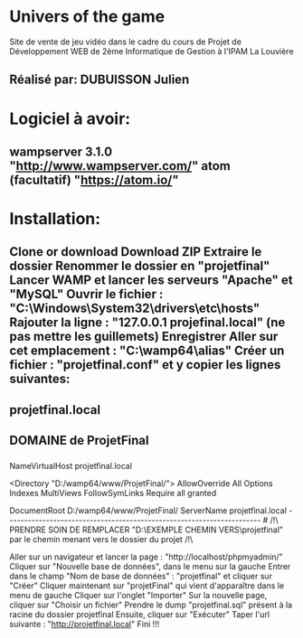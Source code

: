# Univers of the game
Site de vente de jeu vidéo dans le cadre du cours de Projet de Développement WEB de 2ème Informatique de Gestion à l'IPAM La Louvière

Réalisé par: DUBUISSON Julien
----------------------
# Logiciel à avoir:
wampserver 3.1.0 "http://www.wampserver.com/"
atom (facultatif) "https://atom.io/"
-------------
# Installation:
Clone or download
Download ZIP
Extraire le dossier
Renommer le dossier en "projetfinal"
Lancer WAMP et lancer les serveurs "Apache" et "MySQL"
Ouvrir le fichier : "C:\Windows\System32\drivers\etc\hosts"
Rajouter la ligne : "127.0.0.1 projefinal.local" (ne pas mettre les guillemets)
Enregistrer
Aller sur cet emplacement : "C:\wamp64\alias"
Créer un fichier : "projetfinal.conf" et y copier les lignes suivantes:
---------------------------------------------------------------------
  #####
  ## projetfinal.local
  ## DOMAINE de ProjetFinal
  #####
  NameVirtualHost projetfinal.local

  <Directory "D:/wamp64/www/ProjetFinal/">
  AllowOverride All
  Options Indexes MultiViews FollowSymLinks
  Require all granted
  </Directory>

  <VirtualHost projetfinal.local>
  DocumentRoot D:/wamp64/www/ProjetFinal/
  ServerName projetfinal.local
  </VirtualHost>
----------------------------------------------------------------------
# /!\ PRENDRE SOIN DE REMPLACER "D:\EXEMPLE CHEMIN VERS\projetfinal" par le chemin menant vers le dossier du projet /!\

Aller sur un navigateur et lancer la page : "http://localhost/phpmyadmin/"
Cliquer sur "Nouvelle base de données", dans le menu sur la gauche
Entrer dans le champ "Nom de base de données" : "projetfinal" et cliquer sur "Créer"
Cliquer maintenant sur "projetFinal" qui vient d'apparaître dans le menu de gauche
Cliquer sur l'onglet "Importer"
Sur la nouvelle page, cliquer sur "Choisir un fichier"
Prendre le dump "projetfinal.sql" présent à la racine du dossier projetfinal
Ensuite, cliquer sur "Exécuter"
Taper l'url suivante : "http://projetfinal.local"
Fini !!!
